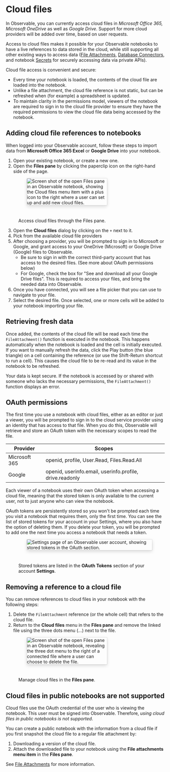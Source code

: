 # Cloud files
<PricingBadge level="pro" />

In Observable, you can currently access cloud files in *Microsoft Office 365, Microsoft OneDrive* as well as *Google Drive*. Support for more cloud providers will be added over time, based on user requests.

Access to cloud files makes it possible for your Observable notebooks to have a live references to data stored in the cloud, while still supporting all other existing ways to access data ([File Attachments](https://observablehq.com/@observablehq/file-attachments), [Database Connectors](https://observablehq.com/@observablehq/databases), and notebook [Secrets](https://observablehq.com/@observablehq/secrets) for securely accessing data via private APIs).

Cloud file access is convenient and secure:

- Every time your notebook is loaded, the contents of the cloud file are loaded into the notebook.
- Unlike a file attachment, the cloud file reference is not static, but can be refreshed when (for example) a spreadsheet is updated.
- To maintain clarity in the permissions model, viewers of the notebook are required to sign in to the cloud file provider to ensure they have the required permissions to view the cloud file data being accessed by the notebook.

## Adding cloud file references to notebooks

When logged into your Observable account, follow these steps to import data from **Microsoft Office 365 Excel** or **Google Drive** into your notebook. 

1. Open your existing notebook, or create a new one. 
2. Open the **Files pane** by clicking the paperclip icon on the right-hand side of the page.

<figure>
  <img
    style="border-radius:2px;box-shadow:0 4px 12px rgba(0,0,0,0.15), 0 0 0 1px rgba(0, 0, 0, 0.1);margin-left:27px;margin-bottom:40px;max-width: 60%"
    src="/data/files/cloud-files/files-pane-cloud-files.png" alt="Screen shot of the open Files pane in an Observable notebook, showing the Cloud files menu item with a plus icon to the right where a user can set up and add new cloud files."
  />
  <figcaption>Access cloud files through the Files pane.</figcaption>
</figure>

3. Open the **Cloud files** dialog by clicking on the `+` next to it.
4. Pick from the available cloud file providers 
5. After choosing a provider, you will be prompted to sign in to Microsoft or Google, and grant access to your OneDrive (Microsoft) or Google Drive (Google) files to Observable.
   - Be sure to sign in with the correct third-party account that has access to the desired files. (See more about OAuth permissions below)
   - For Google, check the box for "See and download all your Google Drive files". This is required to access your files, and bring the needed data into Observable.
7. Once you have connected, you will see a file picker that you can use to navigate to your file.
8. Select the desired file. Once selected, one or more cells will be added to your notebook importing your file.

## Retrieving fresh data

Once added, the contents of the cloud file will be read each time the `FileAttachment()` function is executed in the notebook. This happens automatically when the notebook is loaded and the cell is initially executed. If you want to manually refresh the data, click the Play button (the blue triangle) on a cell containing the reference (or use the Shift-Return shortcut to run a cell). This causes the cloud file to be re-read and its value in the notebook to be refreshed.

Your data is kept secure. If the notebook is accessed by or shared with someone who lacks the necessary permissions, the `FileAttachment()` function displays an error.

## OAuth permissions

The first time you use a notebook with cloud files, either as an editor or just a viewer, you will be prompted to sign in to the cloud service provider using an identity that has access to that file. When you do this, Observable will retrieve and store an OAuth token with the necessary scopes to read the file.

Provider | Scopes
-------- | ------
Microsoft 365 | openid, profile, User.Read, Files.Read.All
Google | openid, userinfo.email, userinfo.profile, drive.readonly

Each viewer of a notebook uses their own OAuth token when accessing a cloud file, meaning that the stored token is only available to the current user, not to just anyone who can view the notebook.

OAuth tokens are persistently stored so you won't be prompted each time you visit a notebook that requires them, only the first time. You can see the list of stored tokens for your account in your Settings, where you also have the option of deleting them. If you delete your token, you will be prompted to add one the next time you access a notebook that needs a token.

<figure>
  <img
    style="border-radius:2px;box-shadow:0 4px 12px rgba(0,0,0,0.15), 0 0 0 1px rgba(0, 0, 0, 0.1);margin-left:27px;margin-bottom:40px;max-width: ${width}"
    src="/data/files/cloud-files/settings-oauth.png" alt="Settings page of an Observable user account, showing stored tokens in the OAuth section."
  />
  <figcaption>Stored tokens are listed in the <b>OAuth Tokens</b> section of your account <b>Settings</b>.</figcaption>
</figure>

## Removing a reference to a cloud file

You can remove references to cloud files in your notebook with the following steps: 
1. Delete the `FileAttachment` reference (or the whole cell) that refers to the cloud file.
2. Return to the **Cloud files** menu in the **Files pane** and remove the linked file using the three dots menu (...) next to the file.

<figure>
  <img
    style="border-radius:2px;box-shadow:0 4px 12px rgba(0,0,0,0.15), 0 0 0 1px rgba(0, 0, 0, 0.1);margin-left:27px;margin-bottom:40px;max-width: 60%"
    src="/data/files/cloud-files/delete-cloud-file.png" alt="Screen shot of the open Files pane in an Observable notebook, revealing the three dot menu to the right of a connected file where a user can choose to delete the file."
  />
  <figcaption>Manage cloud files in the <b>Files pane</b>.</figcaption>
</figure>

## Cloud files in public notebooks are not supported

Cloud files use the OAuth credential of the user who is viewing the notebook. This user must be signed into Observable. Therefore, *using cloud files in public notebooks is not supported*. 

You can create a public notebook with the information from a cloud file if you first snapshot the cloud file  to a regular file attachment by:

1. Downloading a version of the cloud file.
2. Attach the downloaded file to your notebook using the **File attachments menu item** in the **Files pane**.

See [File Attachments](https://observablehq.com/@observablehq/file-attachments) for more information.